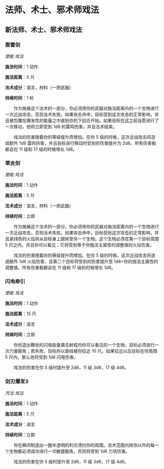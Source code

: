 # 法师、术士、邪术师戏法

## **新法师、术士、邪术师戏法**

### **轰雷剑**

_塑能 戏法_

**施法时间**：1 动作

**施法距离**：5 尺

**法术成分**：语言，材料（一把武器）

**持续时间**：1 轮

　　作为施展这个法术的一部分，你必须用你的武器对施法距离内的一个生物进行一次近战攻击，否则法术失败。如果攻击命中，目标受到这次攻击的正常影响，并且被包覆在爆发性的能量之中直到你的下回合开始。如果目标在这之前自愿进行了一次移动，他将立即受到 1d8 的雷鸣伤害，并且法术结束。

　　戏法的伤害随着你的等级提升而增加。在你 5 级的时候，这次近战攻击将造成额外 1d8 雷鸣伤害，并且目标进行移动时受到的伤害提升为 2d8。所有伤害骰都会在 11 级和 17 级的时候增长 1d8。

### **翠炎剑**

_塑能 戏法_

**施法时间**：1 动作

**施法距离**：5 尺

**法术成分**：语言，材料（一把武器）

**持续时间**：立即

　　作为施展这个法术的一部分，你必须用你的武器对施法距离内的一个生物进行一次近战攻击，否则法术失败。如果攻击命中，目标受到这次攻击的正常影响，并且翠绿色的火焰将从目标身上跳转至另一个生物。这个生物必须在第一个目标周围 5 尺之内，并且你可以看见；它将受到等于你施法主属性的调整值的火焰伤害。

　　戏法的伤害随着你的等级提升而增加。在你 5 级的时候，这次近战攻击将造成额外 1d8 火焰伤害，且第二个目标将受到的伤害提升至 1d8+你的施法主属性的调整值。所有伤害骰都会在 11 级和 17 级的时候增长 1d8。

### **闪电牵引**

_塑能 戏法_

**施法时间**：1 动作

**施法距离**：15 尺

**法术成分**：语言

**持续时间**：立即

　　你创造出鞭状的闪电能量袭击射程内你可以看见的一个生物。目标必须进行一次力量豁免；若失败，目标将以直线被你拉近 10 尺。如果拉近以后目标在你周围 5 尺内，那么他将受到 1d8 闪电伤害。

　　戏法的伤害在你 5 级时提升至 2d8，11 级 3d8，17 级 4d8。

### **剑刃爆发**3

_咒法 戏法_

**施法时间**：1 动作

**施法距离**：5 尺

**法术成分**：语言

**持续时间**：立即

　　你在瞬间制造出一圈半透明的利刃清扫你的周围。法术范围内除你以外的每一个生物都必须成功进行一次敏捷豁免，否则将受到 1d6 力场伤害。

　　戏法的伤害在你 5 级时提升至 2d6，11 级 3d6，17 级 4d6。
